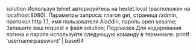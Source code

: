 solution
Используя telnet авторизуйтесь на hexlet.local (расположен на localhost:8080). Параметры запроса: глагол get, страница /admin, протокол http 1.1, имя пользователя Aladdin, пароль open sesame;
Запишите ваш request в файл solution;
Подсказка
Для кодирования логина и пароля используйте следующую команду в терминале: printf 'username:password' | base64